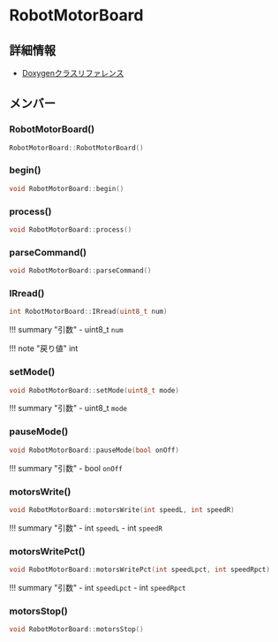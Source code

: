 # RobotMotorBoard



## 詳細情報

- [Doxygenクラスリファレンス](https://lang-ship.com/reference/Arduino/latest/class_robot_motor_board.html)

## メンバー

### RobotMotorBoard()



```c
RobotMotorBoard::RobotMotorBoard()
```



### begin()



```c
void RobotMotorBoard::begin()
```



### process()



```c
void RobotMotorBoard::process()
```



### parseCommand()



```c
void RobotMotorBoard::parseCommand()
```



### IRread()



```c
int RobotMotorBoard::IRread(uint8_t num)
```

!!! summary "引数"
	- uint8_t `num` 

!!! note "戻り値"
	int



### setMode()



```c
void RobotMotorBoard::setMode(uint8_t mode)
```

!!! summary "引数"
	- uint8_t `mode` 



### pauseMode()



```c
void RobotMotorBoard::pauseMode(bool onOff)
```

!!! summary "引数"
	- bool `onOff` 



### motorsWrite()



```c
void RobotMotorBoard::motorsWrite(int speedL, int speedR)
```

!!! summary "引数"
	- int `speedL` 
	- int `speedR` 



### motorsWritePct()



```c
void RobotMotorBoard::motorsWritePct(int speedLpct, int speedRpct)
```

!!! summary "引数"
	- int `speedLpct` 
	- int `speedRpct` 



### motorsStop()



```c
void RobotMotorBoard::motorsStop()
```




